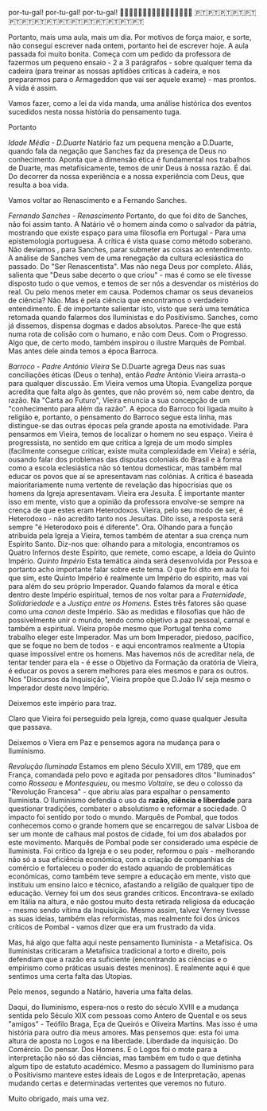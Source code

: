 por-tu-gal! por-tu-gal! por-tu-gal!
🦅🦅🦅🦅🦅🦅🦅🦅🦅🦅🦅🦅🦅🦅🦅🦅
🇵🇹🇵🇹🇵🇹🇵🇹🇵🇹🇵🇹🇵🇹🇵🇹🇵🇹🇵🇹🇵🇹🇵🇹🇵🇹🇵🇹🇵🇹🇵🇹

Portanto, mais uma aula, mais um dia. Por motivos de força maior, e sorte, não consegui escrever nada ontem, portanto hei de escrever hoje.
A aula passada foi muito bonita.
Começa com um pedido da professora de fazermos um pequeno ensaio - 2 a 3 parágrafos - sobre qualquer tema da cadeira (para treinar as nossas aptidões críticas à cadeira, e nos prepararmos para o Armageddon que vai ser aquele exame) - mas prontos. A vida é assim.

Vamos fazer, como a lei da vida manda, uma análise histórica dos eventos sucedidos nesta nossa história do pensamento tuga.

Portanto

*Idade Média - D.Duarte*
Natário faz um pequena menção a D.Duarte, quando fala da negação que Sanches faz da presença de Deus no conhecimento. 
Aponta que a dimensão ética é fundamental nos trabalhos de Duarte, mas metafísicamente, temos de unir Deus à nossa razão. É daí. Do decorrer da nossa experiência e a nossa experiência com Deus, que resulta a boa vida.

Vamos voltar ao Renascimento e a Fernando Sanches.

*Fernando Sanches - Renascimento*
Portanto, do que foi dito de Sanches, não foi assim tanto.
A Natário vê o homem ainda como o salvador da pátria, mostrando que existe espaço para uma filosofia em Portugal - Para uma epistemologia portuguesa. 
A crítica é vista quase como método soberano. Não devíamos , para Sanches, parar submeter as coisas ao entendimento.
A análise de Sanches vem de uma renegação da cultura eclesiástica  do passado. Do "Ser Renascentista". 
Mas não nega Deus por completo. Aliás, salienta que "Deus sabe decerto o que criou" - mas é como se ele tivesse disposto tudo o que vemos, e temos de ser nós a desvendar os mistérios do real. Ou pelo menos meter em causa.
Podemos chamar os seus devaneios de ciência? 
Não. Mas é pela ciência que encontramos o verdadeiro entendimento.
É de importante salientar isto, visto que será uma temática retomada quando falarmos dos Iluministas e do Positivismo.
Sanches, como já dissemos, dispensa dogmas e dados absolutos. Parece-lhe que está numa rota de colisão com o humano, e não com Deus. Com o Progresso.
Algo que, de certo modo, também inspirou o ilustre Marquês de Pombal.
Mas antes dele ainda temos a época Barroca.

*Barroco - Padre António Vieira*
Se D.Duarte agrega Deus nas suas conciliações éticas (Deus o tenha), então *Padre* António Vieira arrasta-o para qualquer discussão.
Em Vieira vemos uma Utopia.
Evangeliza porque acredita que falta algo às gentes, que não provém só, nem cabe dentro, da razão.
Na "Carta ao Futuro", Vieira enuncia a sua concepção de um "conhecimento para além da razão".
A época do Barroco foi ligada muito à religião e, portanto, o pensamento do Barroco segue esta linha, mas distingue-se das outras épocas pela grande aposta na emotividade.
Para pensarmos em Vieira, temos de localizar o homem no seu espaço.
Vieira é progressista, no sentido em que critica a Igreja de um modo simples (facilmente consegue criticar, existe muita complexidade em Vieira) e séria, ousando falar dos problemas das disputas coloniais do Brasil e à forma como a escola eclesiástica não só tentou domesticar, mas também mal educar os povos que aí se apresentavam nas colónias. A critica é baseada maioritariamente numa vertente de revelação das hipocrisias que os homens da Igreja apresentavam. Vieira era Jesuíta. É importante manter isso em mente, visto que a opinião da professora envolve-se sempre na crença de que estes eram Heterodoxos. Vieira, pelo seu modo de ser, é Heterodoxo - não acredito tanto nos Jesuítas. Dito isso, a resposta será sempre "é Heterodoxo pois é diferente".
Ora.
Olhando para a função atribuída pela Igreja a Vieira, temos também de atentar a sua crença num Espírito Santo.
Diz-nos que: olhando para a mitologia, encontramos os Quatro Infernos deste Espírito, que remete, como escape, a Ideia do Quinto Império.
*Quinto Império*
Esta temática ainda será desenvolvida por Pessoa e portanto acho importante falar sobre este tema.
O que foi dito em aula foi que sim, este Quinto Império é realmente um Império do espirito, mas vai para além do seu próprio Imperador.
Quando falamos da moral e ética dentro deste Império espiritual, temos de nos voltar para a *Fraternidade*, *Solidariedade* e a *Justiça entre os Homens*. Estes três fatores são quase como uma *canon* deste Império. São as medidas e filosofias que hão de possivelmente unir o mundo, tendo como objetivo a paz pessoal, carnal e também a espiritual.
Vieira propõe mesmo que Portugal tenha como trabalho eleger este Imperador. Mas um bom Imperador, piedoso, pacífico, que se foque no bem de todos - e aqui encontramos realmente a Utopia quase impossível entre os homens. Mas havemos nós de acreditar nela, de tentar tender para ela - é esse o Objetivo da Formação da oratória de Vieira, é educar os povos a serem melhores para eles mesmos e para os outros.
Nos "Discursos da Inquisição", Vieira propõe que D.João IV seja mesmo o Imperador deste novo Império.

Deixemos este império para traz.

Claro que Vieira foi perseguido pela Igreja, como quase qualquer Jesuíta que passava.

Deixemos o Viera em Paz e pensemos agora na mudança para o Iluminismo.

*Revolução Iluminada*
Estamos em pleno Século XVIII, em 1789, que em França, comandada pelo povo e agitada por pensadores ditos "Iluminados" como *Rosseau* e *Montesquieu*, ou mesmo *Voltaire*, se deu o colosso da "Revolução Francesa" - que abriu alas para espalhar o pensamento Iluminista.
O Iluminismo defendia o uso da **razão, ciência e liberdade** para questionar tradições, combater o absolutismo e reformar a sociedade. O impacto foi sentido por todo o mundo. Marquês de Pombal, que todos conhecemos como o grande homem que se encarregou de salvar Lisboa de ser um monte de calhaus mal postos de cidade, foi um dos abalados por este movimento.
Marquês de Pombal pode ser considerado uma espécie de Iluminista. Foi crítico da Igreja e o seu poder, reformou o país - melhorando não só a sua eficiência económica, com a criação de companhias de comércio e fortaleceu o poder do estado aquando de problemáticas económicas,  como também teve sempre a educação em mente, visto que instituiu um ensino laico e técnico, afastando a religião de qualquer tipo de educação.
Verney foi um dos seus grandes críticos. Encontrava-se exilado em Itália na altura, e não gostou muito desta retirada religiosa da educação - mesmo sendo vítima da Inquisição. Mesmo assim, talvez Verney tivesse as suas ideias, também elas reformistas, mas realmente foi dos únicos críticos de Pombal - vamos dizer que era um frustrado da vida.

Mas, há algo que falta aqui neste pensamento Iluminista - a Metafísica. Os Iluministas criticaram a Metafísica tradicional a torto e direito, pois defendiam que a razão era suficiente (encontrando as ciências e o empirismo como práticas usuais destes meninos). E realmente aqui é que sentimos uma certa falta das Utopias.

Pelo menos, segundo a Natário, haveria uma falta delas.

Daqui, do Iluminismo, espera-nos o resto do século XVIII e a mudança sentida pelo Século XIX com pessoas como Antero de Quental e os seus "amigos" - Teófilo Braga, Eça de Queirós e Oliveira Martins. 
Mas isso é uma história para outro dia meus amores.
Mas pensemos que: esta foi uma altura de aposta no Logos e na liberdade. Liberdade da inquisição. Do Comércio. Do pensar. Dos Homens.
E o Logos foi o mote para a interpretação não só das ciências, mas também em tudo o que detinha algum tipo de estatuto académico.
Mesmo a passagem do Iluminismo para o Positivismo manteve estes ideais de Logos e de Interpretação, apenas mudando certas e determinadas vertentes que veremos no futuro.

Muito obrigado, mais uma vez.




